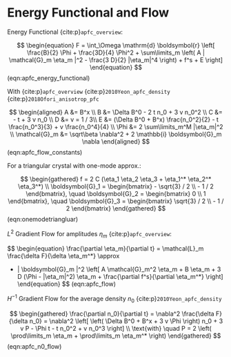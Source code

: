 # Energy Functional and Flow

Energy Functional {cite:p}`apfc_overview`:

$$
\begin{equation}
    F = \int_\Omega \mathrm{d} \boldsymbol{r} \left[
        \frac{B}{2} \Phi + \frac{3D}{4} \Phi^2 +
        \sum\limits_m \left(
            A | \mathcal{G}_m \eta_m |^2 - \frac{3 D}{2} |\eta_m|^4
        \right)
        + f^s + E
    \right]
\end{equation}
$$ (eqn:apfc_energy_functional)

With {cite:p}`apfc_overview` {cite:p}`2010Yeon_apfc_density`
{cite:p}`2018Ofori_anisotrop_pfc`

$$
\begin{aligned}
A &= B^x \\
B &= \Delta B^0 - 2 t n_0 + 3 v n_0^2 \\
C &= - t + 3 v n_0 \\
D &= v = 1 / 3\\
E &= (\Delta B^0 + B^x) \frac{n_0^2}{2} - t \frac{n_0^3}{3} + v \frac{n_0^4}{4} \\
\Phi &= 2 \sum\limits_m^M |\eta_m|^2 \\
\mathcal{G}_m &= \sqrt\beta \nabla^2 + 2 \mathbb{i} \boldsymbol{G}_m \nabla
\end{aligned}
$$ (eqn:apfc_flow_constants)

For a triangular crystal with one-mode approx.:

$$
\begin{gathered}
f = 2 C (\eta_1 \eta_2 \eta_3 + \eta_1^* \eta_2^* \eta_3^*) \\
\boldsymbol{G}_1 = \begin{bmatrix} - \sqrt{3} / 2 \\ - 1 / 2 \end{bmatrix}, \quad
\boldsymbol{G}_2 = \begin{bmatrix} 0 \\ 1 \end{bmatrix}, \quad
\boldsymbol{G}_3 = \begin{bmatrix} \sqrt{3} / 2 \\ - 1 / 2 \end{bmatrix}
\end{gathered}
$$ (eqn:onemodetriangluar)

$L^2$ Gradient Flow for amplitudes $\eta_m$ {cite:p}`apfc_overview`:

$$
\begin{equation}
\frac{\partial \eta_m}{\partial t} = \mathcal{L}_m \frac{\delta F}{\delta \eta_m^*} \approx
- | \boldsymbol{G}_m |^2 \left[
    A \mathcal{G}_m^2 \eta_m + B \eta_m + 3 D (\Phi - |\eta_m|^2) \eta_m + \frac{\partial f^s}{\partial \eta_m^*}
\right]
\end{equation}
$$ (eqn:apfc_flow)

$H^{-1}$ Gradient Flow for the average density $n_0$ {cite:p}`2010Yeon_apfc_density`

$$
\begin{gathered}
\frac{\partial n_0}{\partial t} =
\nabla^2 \frac{\delta F}{\delta n_0} =
\nabla^2 \left[
    \left(
        \Delta B^0 + B^x + 3 v \Phi
    \right) n_0
    + 3 v P - \Phi t
    - t n_0^2 + v n_0^3
\right] \\
\text{with} \quad
P = 2 \left(
    \prod\limits_m \eta_m + \prod\limits_m \eta_m^*
\right)
\end{gathered}
$$ (eqn:apfc_n0_flow)
